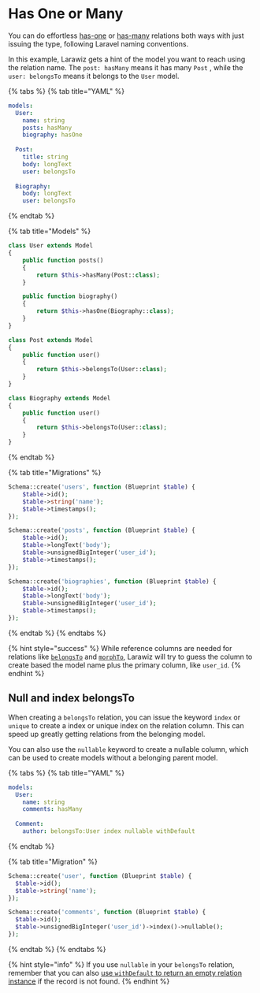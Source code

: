 # Has One or Many

You can do effortless [has-one](https://laravel.com/docs/7.x/eloquent-relationships#one-to-one) or [has-many](https://laravel.com/docs/7.x/eloquent-relationships#one-to-many) relations both ways with just issuing the type, following Laravel naming conventions.

In this example, Larawiz gets a hint of the model you want to reach using the relation name. The `post: hasMany` means it has many `Post` , while the `user: belongsTo` means it belongs to the `User` model.

{% tabs %}
{% tab title="YAML" %}
```yaml
models:
  User:
    name: string
    posts: hasMany
    biography: hasOne
    
  Post:
    title: string
    body: longText
    user: belongsTo
    
  Biography:
    body: longText
    user: belongsTo
```
{% endtab %}

{% tab title="Models" %}
```php
class User extends Model
{
    public function posts()
    {
        return $this->hasMany(Post::class);
    }

    public function biography()
    {
        return $this->hasOne(Biography::class);
    }
}

class Post extends Model
{
    public function user()
    {
        return $this->belongsTo(User::class);
    }
}

class Biography extends Model
{
    public function user()
    {
        return $this->belongsTo(User::class);
    }
}
```
{% endtab %}

{% tab title="Migrations" %}
```php
Schema::create('users', function (Blueprint $table) {
    $table->id();
    $table->string('name');
    $table->timestamps();
});

Schema::create('posts', function (Blueprint $table) {
    $table->id();
    $table->longText('body');
    $table->unsignedBigInteger('user_id');
    $table->timestamps();
});

Schema::create('biographies', function (Blueprint $table) {
    $table->id();
    $table->longText('body');
    $table->unsignedBigInteger('user_id');
    $table->timestamps();
});
```
{% endtab %}
{% endtabs %}

{% hint style="success" %}
While reference columns are needed for relations like [`belongsTo`](https://laravel.com/docs/7.x/eloquent-relationships#one-to-one) and [`morphTo`](https://laravel.com/docs/7.x/eloquent-relationships#one-to-one-polymorphic-relations), Larawiz will try to guess the column to create based the model name plus the primary column, like `user_id`. 
{% endhint %}

## Null and index belongsTo

When creating a `belongsTo` relation, you can issue the keyword  `index`  or `unique` to create a index or unique index on the relation column. This can speed up greatly getting relations from the belonging model.

You can also use the `nullable` keyword to create a nullable column, which can be used to create models without a belonging parent model.

{% tabs %}
{% tab title="YAML" %}
```yaml
models:
  User:
    name: string
    comments: hasMany
  
  Comment:
    author: belongsTo:User index nullable withDefault
```
{% endtab %}

{% tab title="Migration" %}
```php
Schema::create('user', function (Blueprint $table) {
  $table->id();
  $table->string('name');
});

Schema::create('comments', function (Blueprint $table) {
  $table->id();
  $table->unsignedBigInteger('user_id')->index()->nullable();
});
```
{% endtab %}
{% endtabs %}

{% hint style="info" %}
If you use `nullable` in your `belongsTo` relation, remember that you can also [use `withDefault`  to return an empty relation instance](https://laravel.com/docs/7.x/eloquent-relationships#default-models) if the record is not found.
{% endhint %}

